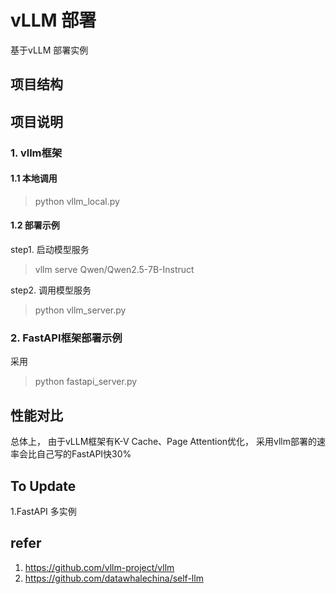# vLLM 部署
基于vLLM 部署实例

## 项目结构


## 项目说明
### 1. vllm框架
#### 1.1 本地调用
> python  vllm_local.py

#### 1.2 部署示例
step1. 启动模型服务 
> vllm serve Qwen/Qwen2.5-7B-Instruct  

step2. 调用模型服务 
> python  vllm_server.py


### 2. FastAPI框架部署示例
采用
> python  fastapi_server.py



## 性能对比
总体上， 由于vLLM框架有K-V Cache、Page Attention优化， 采用vllm部署的速率会比自己写的FastAPI快30%
## To Update
1.FastAPI 多实例


## refer
1. https://github.com/vllm-project/vllm
2. https://github.com/datawhalechina/self-llm


